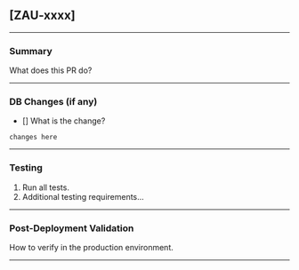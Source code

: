 ## [ZAU-xxxx]

---

### Summary

What does this PR do?

---

### DB Changes (if any)

- [] What is the change?

```
changes here
```

---

### Testing

1. Run all tests.
2. Additional testing requirements...

---

### Post-Deployment Validation

How to verify in the production environment.

---